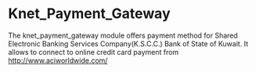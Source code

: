 # Knet_Payment_Gateway
The knet_payment_gateway module offers payment method for Shared Electronic Banking Services Company(K.S.C.C.) Bank of State of Kuwait. It allows to connect to online credit card payment from http://www.aciworldwide.com/
